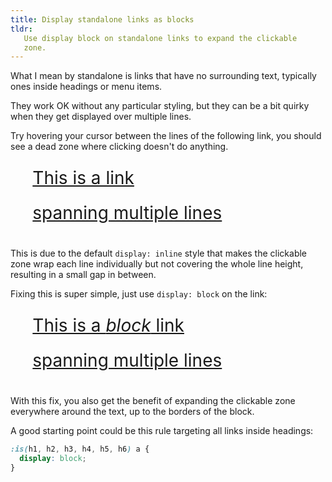 ```yaml
---
title: Display standalone links as blocks
tldr:
   Use display block on standalone links to expand the clickable
   zone.
---
```


What I mean by standalone is links that have no surrounding text,
typically ones inside headings or menu items.

They work OK without any particular styling, but they can be a
bit quirky when they get displayed over multiple lines.

Try hovering your cursor between the lines of the following link,
you should see a dead zone where clicking doesn't do anything.

<div class="link">
	<a href="#">
		This is a link<br />
		spanning multiple lines
	</a>
</div>

This is due to the default `display: inline` style that makes the
clickable zone wrap each line individually but not covering the
whole line height, resulting in a small gap in between.

Fixing this is super simple, just use `display: block` on the
link:

<div class="link">
	<a href="#" style="display: block;">
		This is a <em>block</em> link<br />
		spanning multiple lines<br />
	</a>
</div>

With this fix, you also get the benefit of expanding the
clickable zone everywhere around the text, up to the borders of
the block.

A good starting point could be this rule targeting all links inside headings:

```css
:is(h1, h2, h3, h4, h5, h6) a {
  display: block;
}
```

<style>
	.link {
		margin-bottom: 1em;
		padding-inline: 2ch;
		line-height: 2;
		font-size: 2em;
	}
</style>
